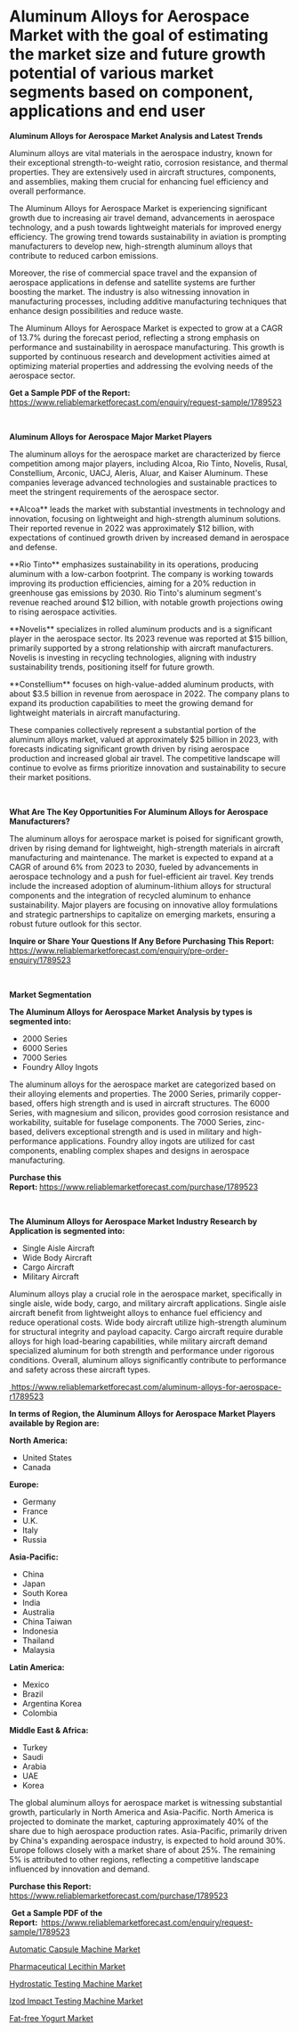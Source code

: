 <p><h1>Aluminum Alloys for Aerospace Market with the goal of estimating the market size and future growth potential of various market segments based on component, applications and end user</h1></p><p><strong>Aluminum Alloys for Aerospace Market Analysis and Latest Trends</strong></p>
<p><p>Aluminum alloys are vital materials in the aerospace industry, known for their exceptional strength-to-weight ratio, corrosion resistance, and thermal properties. They are extensively used in aircraft structures, components, and assemblies, making them crucial for enhancing fuel efficiency and overall performance.</p><p>The Aluminum Alloys for Aerospace Market is experiencing significant growth due to increasing air travel demand, advancements in aerospace technology, and a push towards lightweight materials for improved energy efficiency. The growing trend towards sustainability in aviation is prompting manufacturers to develop new, high-strength aluminum alloys that contribute to reduced carbon emissions.</p><p>Moreover, the rise of commercial space travel and the expansion of aerospace applications in defense and satellite systems are further boosting the market. The industry is also witnessing innovation in manufacturing processes, including additive manufacturing techniques that enhance design possibilities and reduce waste.</p><p>The Aluminum Alloys for Aerospace Market is expected to grow at a CAGR of 13.7% during the forecast period, reflecting a strong emphasis on performance and sustainability in aerospace manufacturing. This growth is supported by continuous research and development activities aimed at optimizing material properties and addressing the evolving needs of the aerospace sector.</p></p>
<p><strong>Get a Sample PDF of the Report:&nbsp;</strong> <a href="https://www.reliablemarketforecast.com/enquiry/request-sample/1789523?utm_campaign=2011&utm_medium=2&utm_source=Github&utm_content=ia&utm_term=25032025&utm_id=aluminum-alloys-for-aerospace">https://www.reliablemarketforecast.com/enquiry/request-sample/1789523</a></p>
<p>&nbsp;</p>
<p><strong>Aluminum Alloys for Aerospace Major Market Players</strong></p>
<p><p>The aluminum alloys for the aerospace market are characterized by fierce competition among major players, including Alcoa, Rio Tinto, Novelis, Rusal, Constellium, Arconic, UACJ, Aleris, Aluar, and Kaiser Aluminum. These companies leverage advanced technologies and sustainable practices to meet the stringent requirements of the aerospace sector.</p><p>**Alcoa** leads the market with substantial investments in technology and innovation, focusing on lightweight and high-strength aluminum solutions. Their reported revenue in 2022 was approximately $12 billion, with expectations of continued growth driven by increased demand in aerospace and defense.</p><p>**Rio Tinto** emphasizes sustainability in its operations, producing aluminum with a low-carbon footprint. The company is working towards improving its production efficiencies, aiming for a 20% reduction in greenhouse gas emissions by 2030. Rio Tinto's aluminum segment's revenue reached around $12 billion, with notable growth projections owing to rising aerospace activities.</p><p>**Novelis** specializes in rolled aluminum products and is a significant player in the aerospace sector. Its 2023 revenue was reported at $15 billion, primarily supported by a strong relationship with aircraft manufacturers. Novelis is investing in recycling technologies, aligning with industry sustainability trends, positioning itself for future growth.</p><p>**Constellium** focuses on high-value-added aluminum products, with about $3.5 billion in revenue from aerospace in 2022. The company plans to expand its production capabilities to meet the growing demand for lightweight materials in aircraft manufacturing.</p><p>These companies collectively represent a substantial portion of the aluminum alloys market, valued at approximately $25 billion in 2023, with forecasts indicating significant growth driven by rising aerospace production and increased global air travel. The competitive landscape will continue to evolve as firms prioritize innovation and sustainability to secure their market positions.</p></p>
<p>&nbsp;</p>
<p><strong>What Are The Key Opportunities For Aluminum Alloys for Aerospace Manufacturers?</strong></p>
<p><p>The aluminum alloys for aerospace market is poised for significant growth, driven by rising demand for lightweight, high-strength materials in aircraft manufacturing and maintenance. The market is expected to expand at a CAGR of around 6% from 2023 to 2030, fueled by advancements in aerospace technology and a push for fuel-efficient air travel. Key trends include the increased adoption of aluminum-lithium alloys for structural components and the integration of recycled aluminum to enhance sustainability. Major players are focusing on innovative alloy formulations and strategic partnerships to capitalize on emerging markets, ensuring a robust future outlook for this sector.</p></p>
<p><strong>Inquire or Share Your Questions If Any Before Purchasing This Report:</strong> <a href="https://www.reliablemarketforecast.com/enquiry/pre-order-enquiry/1789523?utm_campaign=2011&utm_medium=2&utm_source=Github&utm_content=ia&utm_term=25032025&utm_id=aluminum-alloys-for-aerospace">https://www.reliablemarketforecast.com/enquiry/pre-order-enquiry/1789523</a></p>
<p>&nbsp;</p>
<p><strong>Market Segmentation</strong></p>
<p><strong>The Aluminum Alloys for Aerospace Market Analysis by types is segmented into:</strong></p>
<p><ul><li>2000 Series</li><li>6000 Series</li><li>7000 Series</li><li>Foundry Alloy Ingots</li></ul></p>
<p><p>The aluminum alloys for the aerospace market are categorized based on their alloying elements and properties. The 2000 Series, primarily copper-based, offers high strength and is used in aircraft structures. The 6000 Series, with magnesium and silicon, provides good corrosion resistance and workability, suitable for fuselage components. The 7000 Series, zinc-based, delivers exceptional strength and is used in military and high-performance applications. Foundry alloy ingots are utilized for cast components, enabling complex shapes and designs in aerospace manufacturing.</p></p>
<p><strong>Purchase this Report:&nbsp;</strong><a href="https://www.reliablemarketforecast.com/purchase/1789523?utm_campaign=2011&utm_medium=2&utm_source=Github&utm_content=ia&utm_term=25032025&utm_id=aluminum-alloys-for-aerospace">https://www.reliablemarketforecast.com/purchase/1789523</a></p>
<p>&nbsp;</p>
<p><strong>The Aluminum Alloys for Aerospace Market Industry Research by Application is segmented into:</strong></p>
<p><ul><li>Single Aisle Aircraft</li><li>Wide Body Aircraft</li><li>Cargo Aircraft</li><li>Military Aircraft</li></ul></p>
<p><p>Aluminum alloys play a crucial role in the aerospace market, specifically in single aisle, wide body, cargo, and military aircraft applications. Single aisle aircraft benefit from lightweight alloys to enhance fuel efficiency and reduce operational costs. Wide body aircraft utilize high-strength aluminum for structural integrity and payload capacity. Cargo aircraft require durable alloys for high load-bearing capabilities, while military aircraft demand specialized aluminum for both strength and performance under rigorous conditions. Overall, aluminum alloys significantly contribute to performance and safety across these aircraft types.</p></p>
<p><a href="https://www.reliablemarketforecast.com/aluminum-alloys-for-aerospace-r1789523?utm_campaign=2011&utm_medium=2&utm_source=Github&utm_content=ia&utm_term=25032025&utm_id=aluminum-alloys-for-aerospace">&nbsp;https://www.reliablemarketforecast.com/aluminum-alloys-for-aerospace-r1789523</a></p>
<p><strong>In terms of Region, the Aluminum Alloys for Aerospace Market Players available by Region are:</strong></p>
<p>
    <p> <strong> North America: </strong>
        <ul>
            <li>United States</li>
            <li>Canada</li>
        </ul>
        </p> 
    <p> <strong> Europe: </strong>
        <ul>
            <li>Germany</li>
            <li>France</li>
            <li>U.K.</li>
            <li>Italy</li>
            <li>Russia</li>
        </ul>
        </p> 
    <p> <strong> Asia-Pacific: </strong>
        <ul>
            <li>China</li>
            <li>Japan</li>
            <li>South Korea</li>
            <li>India</li>
            <li>Australia</li>
            <li>China Taiwan</li>
            <li>Indonesia</li>
            <li>Thailand</li>
            <li>Malaysia</li>
        </ul>
        </p> 
    <p> <strong> Latin America: </strong>
        <ul>
            <li>Mexico</li>
            <li>Brazil</li>
            <li>Argentina Korea</li>
            <li>Colombia</li>
        </ul>
        </p> 
    <p> <strong> Middle East & Africa: </strong>
        <ul>
            <li>Turkey</li>
            <li>Saudi</li>
            <li>Arabia</li>
            <li>UAE</li>
            <li>Korea</li>
        </ul>
    </p>
    </p>
<p><p>The global aluminum alloys for aerospace market is witnessing substantial growth, particularly in North America and Asia-Pacific. North America is projected to dominate the market, capturing approximately 40% of the share due to high aerospace production rates. Asia-Pacific, primarily driven by China's expanding aerospace industry, is expected to hold around 30%. Europe follows closely with a market share of about 25%. The remaining 5% is attributed to other regions, reflecting a competitive landscape influenced by innovation and demand.</p></p>
<p><strong>Purchase this Report: </strong><a href="https://www.reliablemarketforecast.com/purchase/1789523?utm_campaign=2011&utm_medium=2&utm_source=Github&utm_content=ia&utm_term=25032025&utm_id=aluminum-alloys-for-aerospace">https://www.reliablemarketforecast.com/purchase/1789523</a></p>
<p>&nbsp;<strong>Get a Sample PDF of the Report:&nbsp;&nbsp;</strong><a href="https://www.reliablemarketforecast.com/enquiry/request-sample/1789523?utm_campaign=2011&utm_medium=2&utm_source=Github&utm_content=ia&utm_term=25032025&utm_id=aluminum-alloys-for-aerospace">https://www.reliablemarketforecast.com/enquiry/request-sample/1789523</a></p>
<p><strong></strong></p>
<p><p><a href="https://www.linkedin.com/pulse/key-trends-growth-drivers-automatic-capsule-machine-market-dlw6f?utm_campaign=2011&utm_medium=2&utm_source=Github&utm_content=ia&utm_term=25032025&utm_id=aluminum-alloys-for-aerospace">Automatic Capsule Machine Market</a></p><p><a href="https://github.com/bettysbozer/Market-Research-Report-List-1/blob/main/pharmaceutical-lecithin-market.md?utm_campaign=2011&utm_medium=2&utm_source=Github&utm_content=ia&utm_term=25032025&utm_id=aluminum-alloys-for-aerospace">Pharmaceutical Lecithin Market</a></p><p><a href="https://www.linkedin.com/pulse/strategic-analysis-hydrostatic-testing-machine-market-ykugc?utm_campaign=2011&utm_medium=2&utm_source=Github&utm_content=ia&utm_term=25032025&utm_id=aluminum-alloys-for-aerospace">Hydrostatic Testing Machine Market</a></p><p><a href="https://www.linkedin.com/pulse/insights-izod-impact-testing-machine-market-2025-2032-growth-blhfc?utm_campaign=2011&utm_medium=2&utm_source=Github&utm_content=ia&utm_term=25032025&utm_id=aluminum-alloys-for-aerospace">Izod Impact Testing Machine Market</a></p><p><a href="https://github.com/safurdorthu8/Market-Research-Report-List-1/blob/main/fat-free-yogurt-market.md?utm_campaign=2011&utm_medium=2&utm_source=Github&utm_content=ia&utm_term=25032025&utm_id=aluminum-alloys-for-aerospace">Fat-free Yogurt Market</a></p></p>